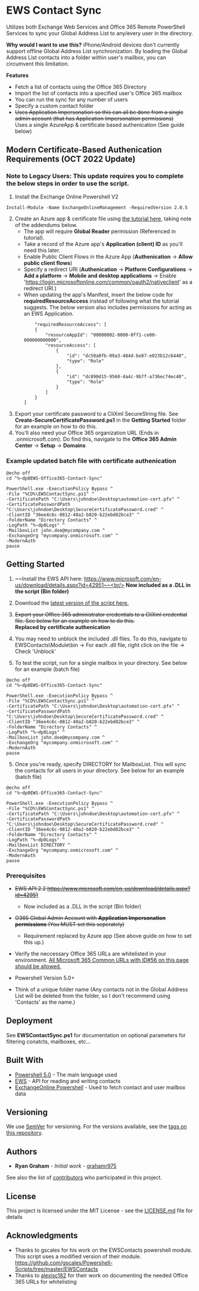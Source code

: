 # EWS Contact Sync
Utilizes both Exchange Web Services and Office 365 Remote PowerShell Services to sync your Global Address List to any/every user in the directory.

**Why would I want to use this?** iPhone/Android devices don't currently support offline Global Address List synchronization. By loading the Global Address List contacts into a folder within user's mailbox, you can circumvent this limitation.

**Features**
- Fetch a list of contacts using the Office 365 Directory
- Import the list of contacts into a specified user's Office 365 mailbox
- You can run the sync for any number of users
- Specify a custom contact folder
- ~~Uses Application Impersonation so this can all be done from a single admin account (that has Application Impersonation permissions)~~  
    Uses a single AzureApp & certificate based authenication (See guide below)

## Modern Certificate-Based Authenication Requirements (OCT 2022 Update)
### Note to Legacy Users: This update requires you to complete the below steps in order to use the script.
1. Install the Exchange Online Powershell V2
```
Install-Module -Name ExchangeOnlineManagement -RequiredVersion 2.0.5
```
2. Create an Azure app & certificate file using [the tutorial here](https://github.com/MicrosoftDocs/office-docs-powershell/blob/main/exchange/docs-conceptual/app-only-auth-powershell-v2.md), taking note of the addendums below.
    * The app will require **Global Reader** permission (Referenced in tutorial).
    * Take a record of the Azure app's **Application (client) ID** as you'll need this later.
    * Enable Public Client Flows in the Azure App (**Authenication** -> **Allow public client flows**)
    * Specify a redirect URI (**Authenication** -> **Platform Configurations** -> **Add a platform** -> **Mobile and desktop applications** -> Enable 'https://login.microsoftonline.com/common/oauth2/nativeclient' as a redirect URI.)
    * When updating the app's Manifest, insert the below code for **requiredResourceAccess** instead of following what the tutorial suggests. The below version also includes permissions for acting as an EWS Application.
        ```
            "requiredResourceAccess": [
            {
                "resourceAppId": "00000002-0000-0ff1-ce00-000000000000",
                "resourceAccess": [
                    {
                        "id": "dc50a0fb-09a3-484d-be87-e023b12c6440",
                        "type": "Role"
                    },
                    {
                        "id": "dc890d15-9560-4a4c-9b7f-a736ec74ec40",
                        "type": "Role"
                    }
                ]
            }
        ]
        ```
3. Export your certificate password to a CliXml SecureString file. See **Create-SecureCertificatePassword.ps1** in the **Getting Started** folder for an example on how to do this.
4. You'll also need your Office 365 organization URL (Ends in .onmicrosoft.com). Do find this, navigate to the **Office 365 Admin Center** -> **Setup** -> **Domains**
### Example updated batch file with certificate authenication
```
@echo off
cd "%~dp0EWS-Office365-Contact-Sync"

PowerShell.exe -ExecutionPolicy Bypass ^
-File "%CD%\EWSContactSync.ps1" ^
-CertificatePath "C:\Users\johndoe\Desktop\automation-cert.pfx" ^
-CertificatePasswordPath "C:\Users\johndoe\Desktop\SecureCertificatePassword.cred" ^
-ClientID "36ee4c6c-0812-40a2-b820-b22ebd02bce3" ^
-FolderName "Directory Contacts" ^
-LogPath "%~dp0Logs" ^
-MailboxList john.doe@mycompany.com ^
-ExchangeOrg "mycompany.onmicrosoft.com" ^
-ModernAuth
pause
```

## Getting Started

1. ~~Install the EWS API here: https://www.microsoft.com/en-us/download/details.aspx?id=42951~~<br/>
    **Now included as a .DLL in the script (Bin folder)**
3. Download the [latest version of the script here.](https://github.com/grahamr975/EWS-Office365-Contact-Sync)
4. ~~Export your Office 365 administrator credentials to a CliXml credential file. See below for an example on how to do this.~~<br/>
    **Replaced by certificate authenication**
5. You may need to unblock the included .dll files. To do this, navigate to EWSContacts\Module\bin -> For each .dll file, right click on the file -> Check 'Unblock'

4. To test the script, run for a single mailbox in your directory. See below for an example (batch file)
```
@echo off
cd "%~dp0EWS-Office365-Contact-Sync"

PowerShell.exe -ExecutionPolicy Bypass ^
-File "%CD%\EWSContactSync.ps1" ^
-CertificatePath "C:\Users\johndoe\Desktop\automation-cert.pfx" ^
-CertificatePasswordPath "C:\Users\johndoe\Desktop\SecureCertificatePassword.cred" ^
-ClientID "36ee4c6c-0812-40a2-b820-b22ebd02bce3" ^
-FolderName "Directory Contacts" ^
-LogPath "%~dp0Logs" ^
-MailboxList john.doe@mycompany.com ^
-ExchangeOrg "mycompany.onmicrosoft.com" ^
-ModernAuth
pause
```
5. Once you're ready, specify DIRECTORY for MailboxList. This will sync the contacts for all users in your directory. See below for an example (batch file)
```
@echo off
cd "%~dp0EWS-Office365-Contact-Sync"

PowerShell.exe -ExecutionPolicy Bypass ^
-File "%CD%\EWSContactSync.ps1" ^
-CertificatePath "C:\Users\johndoe\Desktop\automation-cert.pfx" ^
-CertificatePasswordPath "C:\Users\johndoe\Desktop\SecureCertificatePassword.cred" ^
-ClientID "36ee4c6c-0812-40a2-b820-b22ebd02bce3" ^
-FolderName "Directory Contacts" ^
-LogPath "%~dp0Logs" ^
-MailboxList DIRECTORY ^
-ExchangeOrg "mycompany.onmicrosoft.com" ^
-ModernAuth
pause
```

### Prerequisites

- ~~EWS API 2.2 https://www.microsoft.com/en-us/download/details.aspx?id=42951~~

    - Now included as a .DLL in the script (Bin folder)
- ~~O365 Global Admin Account with **Application Impersonation permissions** (You MUST set this seperately)~~
    
    - Requirement replaced by Azure app (See above guide on how to set this up.)
- Verify the neccessary Office 365 URLs are whitelisted in your environment. [All Microsoft 365 Common URLs with ID#56 on this page should be allowed.](https://docs.microsoft.com/en-us/microsoft-365/enterprise/urls-and-ip-address-ranges?view=o365-worldwide)
- Powershell Version 5.0+
- Think of a unique folder name (Any contacts not in the Global Address List will be deleted from the folder, so I don't recommend using 'Contacts' as the name.)

## Deployment

See **EWSContactSync.ps1** for documentation on optional parameters for filtering conatcts, mailboxes, etc...

## Built With

* [Powershell 5.0](https://github.com/PowerShell/PowerShell) - The main language used
* [EWS](https://docs.microsoft.com/en-us/exchange/client-developer/web-service-reference/ews-reference-for-exchange) - API for reading and writing contacts
* [ExchangeOnline Powershell](https://www.powershellgallery.com/packages/ExchangeOnlineManagement/2.0.5) - Used to fetch contact and user mailbox data

## Versioning

We use [SemVer](http://semver.org/) for versioning. For the versions available, see the [tags on this repository](https://github.com/your/project/tags). 

## Authors

* **Ryan Graham** - *Initial work* - [grahamr975](https://github.com/grahamr975)

See also the list of [contributors](https://github.com/your/project/contributors) who participated in this project.

## License

This project is licensed under the MIT License - see the [LICENSE.md](LICENSE.md) file for details

## Acknowledgments

* Thanks to gscales for his work on the EWSContacts powershell module. This script uses a modified version of their module. https://github.com/gscales/Powershell-Scripts/tree/master/EWSContacts
* Thanks to [alexisc182](https://github.com/alexisc182) for their work on documenting the needed Office 365 URLs for whitelisting
